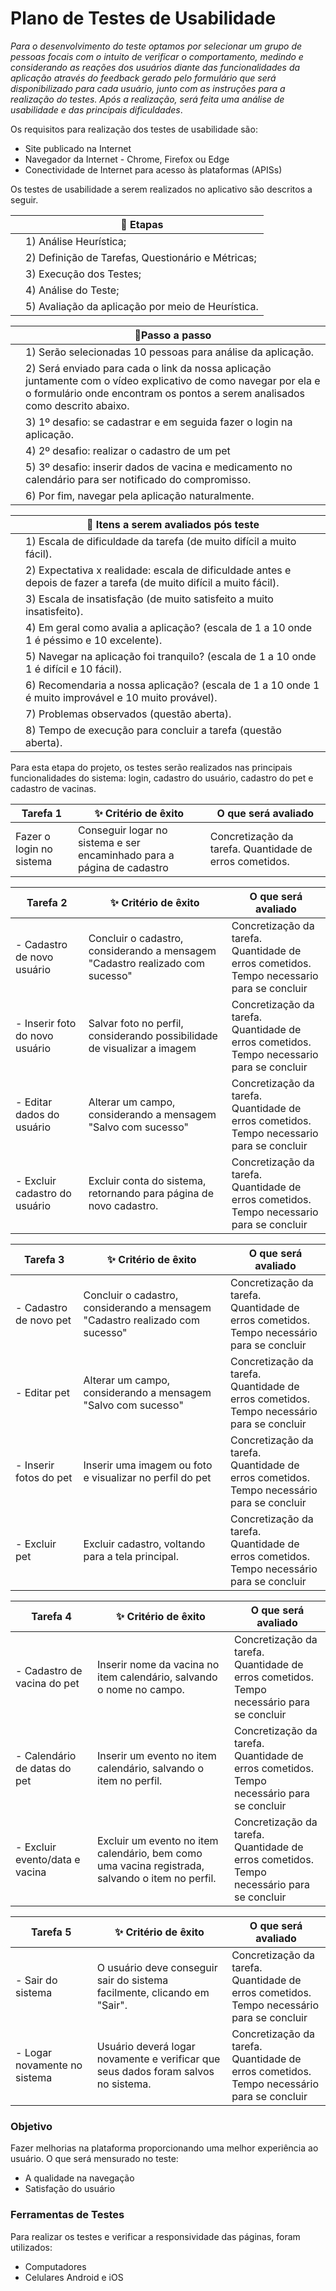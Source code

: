 # Plano de Testes de Usabilidade

*Para o desenvolvimento do teste optamos por selecionar um grupo de pessoas focais com o intuito de verificar o comportamento, medindo e considerando as reações dos usuários diante das funcionalidades da aplicação através do feedback gerado pelo formulário que será disponibilizado para cada usuário, junto com as instruções para a realização do testes. 
Após a realização, será feita uma análise de usabilidade e das principais dificuldades*. 

Os requisitos para realização dos testes de usabilidade são:
- Site publicado na Internet
- Navegador da Internet - Chrome, Firefox ou Edge
- Conectividade de Internet para acesso às plataformas (APISs) 

Os testes de usabilidade a serem realizados no aplicativo são descritos a seguir. 

|   | **📌 Etapas** 
| ------------------- | ------------------- |
||1) Análise Heurística;
||2) Definição de Tarefas, Questionário e Métricas;
||3) Execução dos Testes;
||4) Análise do Teste;
||5) Avaliação da aplicação por meio de Heurística.

|   | **📌Passo a passo** 
| ------------------- | ------------------- |
||1) Serão selecionadas 10 pessoas para análise da aplicação.
||2) Será enviado para cada o link da nossa aplicação juntamente com o vídeo explicativo de como navegar por ela e o formulário onde encontram os pontos a serem analisados como descrito abaixo.
||3) 1º desafio: se cadastrar e em seguida fazer o login na aplicação.
||4) 2º desafio: realizar o cadastro de um pet
||5) 3º desafio: inserir dados de vacina e medicamento no calendário para ser notificado do compromisso.
||6) Por fim, navegar pela aplicação naturalmente.

|   | **📌 Itens a serem avaliados pós teste** 
| ------------------- | ------------------- |
||1) Escala de dificuldade da tarefa (de muito difícil a muito fácil).
||2) Expectativa x realidade: escala de dificuldade antes e depois de fazer a tarefa (de muito difícil a muito fácil).
||3) Escala de insatisfação (de muito satisfeito a muito insatisfeito).
||4) Em geral como avalia a aplicação? (escala de 1 a 10 onde 1 é péssimo e 10 excelente).
||5) Navegar na aplicação foi tranquilo? (escala de 1 a 10 onde 1 é difícil e 10 fácil).
||6) Recomendaria a nossa aplicação?  (escala de 1 a 10 onde 1 é muito improvável e 10 muito provável).
||7) Problemas observados (questão aberta).
||8) Tempo de execução para concluir a tarefa (questão aberta).

Para esta etapa do projeto, os testes serão realizados nas principais funcionalidades do sistema: login, cadastro do usuário, cadastro do pet e cadastro de vacinas. 

|Tarefa 1| ✨ Critério de êxito                                                   | O que será avaliado |
|--------|-----------------------------------------------------------------------|---------------------|
|Fazer o login no sistema | Conseguir logar no sistema e ser encaminhado para a página de cadastro |Concretização da tarefa. Quantidade de erros cometidos.

| Tarefa 2                       | ✨ Critério de êxito                                                           | O que será avaliado |
|--------------------------------|-------------------------------------------------------------------------------|---------------------|
| - Cadastro de novo usuário     | Concluir o cadastro, considerando a mensagem "Cadastro realizado com sucesso" |Concretização da tarefa. <br/>Quantidade de erros cometidos. <br/>Tempo necessario para se concluir|
| - Inserir foto do novo usuário | Salvar foto no perfil, considerando possibilidade de visualizar a imagem      |Concretização da tarefa. <br/>Quantidade de erros cometidos. <br/>Tempo necessario para se concluir|
| - Editar dados do usuário      | Alterar um campo, considerando a mensagem "Salvo com sucesso"                 |Concretização da tarefa. <br/>Quantidade de erros cometidos. <br/>Tempo necessario para se concluir|
| - Excluir cadastro do usuário  | Excluir conta do sistema, retornando para página de novo cadastro.            |Concretização da tarefa. <br/>Quantidade de erros cometidos. <br/>Tempo necessario para se concluir|

| Tarefa 3               | ✨ Critério de êxito                                                           | O que será avaliado |
|------------------------|-------------------------------------------------------------------------------|---------------------|
| - Cadastro de novo pet | Concluir o cadastro, considerando a mensagem "Cadastro realizado com sucesso" |Concretização da tarefa. <br/>Quantidade de erros cometidos. <br/>Tempo necessário para se concluir|
| - Editar pet           | Alterar um campo, considerando a mensagem "Salvo com sucesso"                 |Concretização da tarefa. <br/>Quantidade de erros cometidos. <br/>Tempo necessário para se concluir|
| - Inserir fotos do pet | Inserir uma imagem ou foto e visualizar no perfil do pet                      |Concretização da tarefa. <br/>Quantidade de erros cometidos. <br/>Tempo necessário para se concluir|
| - Excluir pet          | Excluir cadastro, voltando para a tela principal.                             |Concretização da tarefa. <br/>Quantidade de erros cometidos. <br/>Tempo necessário para se concluir|

| Tarefa 4                       | ✨ Critério de êxito                                                                              | O que será avaliado |
|--------------------------------|--------------------------------------------------------------------------------------------------|---------------------|
| - Cadastro de vacina do pet    | Inserir nome da vacina no item calendário, salvando o nome no campo.                             |Concretização da tarefa. <br/>Quantidade de erros cometidos. <br/>Tempo necessário para se concluir|
| - Calendário de datas do pet   | Inserir um evento no item calendário, salvando o item no perfil.                                 |Concretização da tarefa. <br/>Quantidade de erros cometidos. <br/>Tempo necessário para se concluir|
| - Excluir evento/data e vacina | Excluir um evento no item calendário, bem como uma vacina registrada, salvando o item no perfil. |Concretização da tarefa. <br/>Quantidade de erros cometidos. <br/>Tempo necessário para se concluir|

| Tarefa 5                     | ✨ Critério de êxito                                                                | O que será avaliado |
|------------------------------|------------------------------------------------------------------------------------|---------------------|
| - Sair do sistema            | O usuário deve conseguir sair do sistema facilmente, clicando em "Sair".           |Concretização da tarefa. <br/>Quantidade de erros cometidos. <br/>Tempo necessário para se concluir|
| - Logar novamente no sistema | Usuário deverá logar novamente e verificar que seus dados foram salvos no sistema. |Concretização da tarefa. <br/>Quantidade de erros cometidos. <br/>Tempo necessário para se concluir|

### Objetivo

Fazer melhorias na plataforma proporcionando uma melhor experiência ao usuário. O que será mensurado no teste:

- A qualidade na navegação
- Satisfação do usuário

### Ferramentas de Testes
Para realizar os testes e verificar a responsividade das páginas, foram utilizados:
- Computadores
- Celulares Android e iOS

